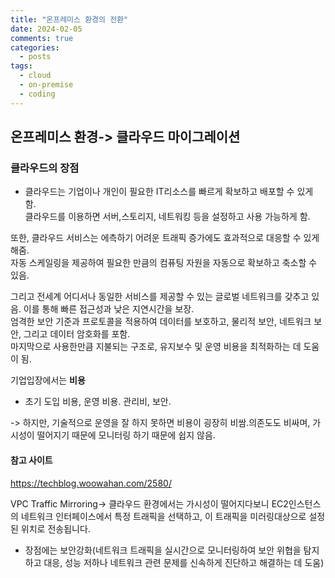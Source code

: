 ```yaml
---
title: "온프레미스 환경의 전환"
date: 2024-02-05
comments: true
categories:
  - posts
tags:
  - cloud
  - on-premise
  - coding
---
```


<div class="sc-bXTejn FTZwa"><div class="sc-eGRUor gdnhbG atom-one"><h2 id="온프레미스-환경--클라우드-마이그레이션">온프레미스 환경-&gt; 클라우드 마이그레이션</h2>
<h3 id="클라우드의-장점">클라우드의 장점</h3>
<ul>
<li>클라우드는 기업이나 개인이 필요한 IT리소스를 빠르게 확보하고 배포할 수 있게 함.<br>
클라우드를 이용하면 서버,스토리지, 네트워킹 등을 설정하고 사용 가능하게 함.<br>
</li>
</ul>
<p>또한, 클라우드 서비스는 에측하기 어려운 트래픽 증가에도 효과적으로 대응할 수 있게 해줌.<br>
자동 스케일링을 제공하여 필요한 만큼의 컴퓨팅 자원을 자동으로 확보하고 축소할 수 있음.</p>
<p>그리고 전세계 어디서나 동일한 서비스를 제공할 수 있는 글로벌 네트워크를 갖추고 있음. 이를 통해 빠른 접근성과 낮은 지연시간을 보장.<br>
엄격한 보안 기준과 프로토콜을 적용하여 데이터를 보호하고, 물리적 보안, 네트워크 보안, 그리고 데이터 암호화를 포함.<br>
마지막으로 사용한만큼 지불되는 구조로, 유지보수 및 운영 비용을 최적화하는 데 도움이 됨.</p>
<p>기업입장에서는 <strong>비용</strong> </p>
<ul>
<li>초기 도입 비용, 운영 비용. 관리비, 보안.</li>
</ul>
<p>-&gt; 하지만, 기술적으로 운영을 잘 하지 못하면 비용이 굉장히 비쌈.의존도도 비싸며, 가시성이 떨어지기 때문에 모니터링 하기 때문에 쉽지 않음. </p>
<h4 id="참고-사이트">참고 사이트</h4>
<p><a href="https://techblog.woowahan.com/2580/">https://techblog.woowahan.com/2580/</a></p>
<p>VPC Traffic Mirroring-&gt; 클라우드 환경에서는 가시성이 떨어지다보니 EC2인스턴스의 네트워크 인터페이스에서 특정 트래픽을 선택하고, 이 트래픽을 미러링대상으로 설정된 위치로 전송됩니다. </p>
<ul>
<li>장점에는 보안강화(네트워크 트래픽을 실시간으로 모니터링하여 보안 위협을 탐지하고 대응, 성능 저하나 네트워크 관련 문제를 신속하게 진단하고 해결하는 데 도움)</li>
</ul></div></div>